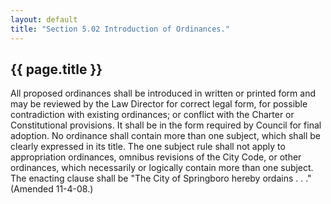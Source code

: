 ```yaml
---
layout: default 
title: "Section 5.02 Introduction of Ordinances."
---
```


{{ page.title }}
----------------

All proposed ordinances shall be introduced in written or printed form
and may be reviewed by the Law Director for correct legal form, for
possible contradiction with existing ordinances; or conflict with the
Charter or Constitutional provisions. It shall be in the form required
by Council for final adoption. No ordinance shall contain more than one
subject, which shall be clearly expressed in its title. The one subject
rule shall not apply to appropriation ordinances, omnibus revisions of
the City Code, or other ordinances, which necessarily or logically
contain more than one subject. The enacting clause shall be "The City of
Springboro hereby ordains . . ." (Amended 11-4-08.)
